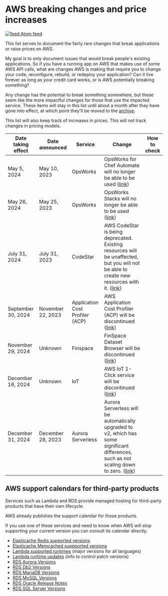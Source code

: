# AWS breaking changes and price increases
[![feed](https://github.com/SummitRoute/aws_breaking_changes/raw/main/screenshots/feed_icon.png) Atom feed](https://github.com/SummitRoute/aws_breaking_changes/releases.atom)

This list serves to document the fairly rare changes that break applications or raise prices on AWS.

My goal is to only document issues that would break people's existing applications. So if you have a running app on AWS that makes use of some AWS API calls, what are changes AWS is making that require you to change your code, reconfigure, rebuild, or redeploy your application? Can it live forever as long as your credit card works, or is AWS potentially breaking something?

Any change has the potential to break something somewhere, but these seem like the more impactful changes for those that use the impacted service.  These items will stay in this list until about a month after they have gone into effect, at which point they'll be moved to the [archive](archive.md).

This list will also keep track of increases in prices.  This will not track changes in pricing models. 

| Date taking effect | Date announced | Service | Change | How to check |
| ---- | ---- |---- |---- |---- | 
| May 5, 2024 | May 10, 2023 | OpsWorks |  OpsWorks for Chef Automate will no longer be able to be used ([link](https://docs.aws.amazon.com/opsworks/latest/userguide/welcome_classic.html)) | |
| May 26, 2024 | May 25, 2023 | OpsWorks |  OpsWorks Stacks will no longer be able to be used ([link](https://docs.aws.amazon.com/opsworks/latest/userguide/welcome_classic.html)) | |
| July 31, 2024 | July 31, 2023 | CodeStar | AWS CodeStar is being deprecated. Existing resources will be unaffected, but you will not be able to create new resources with it. ([link](https://github.com/SummitRoute/aws_breaking_changes/issues/84#issue-1830512424)) | |
| September 30, 2024 | November 22, 2023 | Application Cost Profiler (ACP) | AWS Application Cost Profiler (ACP) will be discontinued ([link](https://github.com/SummitRoute/aws_breaking_changes/issues/87)) | |
| November 29, 2024 | Unknown | Finspace | FinSpace Dataset Browser will be discontinued ([link](https://docs.aws.amazon.com/finspace/latest/management-api/API_UpdateEnvironment.html)) | |
| December 16, 2024 | Unknown | IoT | AWS IoT 1-Click service will be discontinued ([link](https://docs.aws.amazon.com/iot-1-click/latest/developerguide/1click-end-of-life.html)) | |
| December 31, 2024 | December 28, 2023 | Aurora Serverless | Aurora Serverless will be automatically upgraded to v2, which has some significant differences, such as not scaling down to zero. ([link](https://twitter.com/jeremy_daly/status/1740475761113604451)) | |

## AWS support calendars for third-party products

Services such as Lambda and RDS provide managed hosting for third-party products that have their own lifecycle.

AWS already publishes the support calendar for those products.

If you use one of these services and need to know when AWS will stop supporting your current version you can consult its calendar directly.

* [Elasticache Redis supported versions](https://docs.aws.amazon.com/AmazonElastiCache/latest/red-ug/supported-engine-versions.html)
* [Elasticache Memcached suppported versions](https://docs.aws.amazon.com/AmazonElastiCache/latest/mem-ug/supported-engine-versions-mc.html)
* [Lambda supported runtimes](https://docs.aws.amazon.com/lambda/latest/dg/lambda-runtimes.html) (major versions for all languages)
* [Lambda runtime updates](https://docs.aws.amazon.com/lambda/latest/dg/runtimes-update.html) (info to control patch versions)
* [RDS Aurora Versions](https://docs.aws.amazon.com/AmazonRDS/latest/AuroraUserGuide/Aurora.VersionPolicy.html)
* [RDS Db2 Versions](https://docs.aws.amazon.com/AmazonRDS/latest/UserGuide/Db2.Concepts.VersionMgmt.html)
* [RDS MariaDB Versions](https://docs.aws.amazon.com/AmazonRDS/latest/UserGuide/MariaDB.Concepts.VersionMgmt.html)
* [RDS MySQL Versions](https://docs.aws.amazon.com/AmazonRDS/latest/UserGuide/MySQL.Concepts.VersionMgmt.html)
* [RDS Oracle Release Notes](https://docs.aws.amazon.com/AmazonRDS/latest/OracleReleaseNotes/Welcome.html)
* [RDS SQL Server Versions](https://docs.aws.amazon.com/AmazonRDS/latest/UserGuide/CHAP_SQLServer.html)
